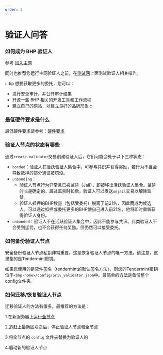 ```yaml
---
order: 2
---
```


# 验证人问答

### 如何成为 BHP 验证人

参考 [加入主网](../getting-start/join-bhp-mainnet.md)

同时也推荐您运行主网验证人之前，在[测试网](../getting-start/join-bhp-testnet.md)上面测试验证人相关操作。

:::tip
想要获取更多的委托，您可以：

- 进行安全审计，并公开审计结果
- 开源一些 BHP 相关的开发工具和工作流程
- 建立自己的网站，以建立良好的品牌形象
:::

### 最低硬件要求是什么

最低硬件要求请参考：[硬件要求](../daemon/intro.md#硬件要求)

### 验证人节点的状态有哪些

通过`create-validator`交易创建验证人后，它们可能会处于以下三种状态：

- `bonded`：验证人在活跃验证人集合中，可参与共识并获得奖励，若行为不当会导致抵押的部分通证被罚没。
- `unbonding`：
  - 验证人节点行为异常且已被监禁（Jail），即被移出活跃验证人集合。监禁时长是确定的，超过监禁时长后，验证人可以发送`unjail`交易以解除监禁。
  - 验证人抵押的BHP数量（包括受委托）脱离了前21名，因此而成为候选人。可以通过抵押或委托更多的BHP使自己进入前21名，他将即时重新获得验证人身份。
- `unbonded`：验证人不在活跃验证人集合中，因此不能参与共识。此类验证人不会受到惩罚，也不会获得任何奖励。但仍然可以接受委托。

### 如何备份验证人节点

安全备份验证人节点私钥非常重要，这是恢复验证人节点的唯一方法。请注意，这里指的是Tendermint密钥。

如果您使用的是软件签名（tendermint的默认签名方法），则您的Tendermint密钥位于`<bhp-home>/config/priv_validator.json`中。最简单的方法是备份整个config文件夹。

### 如何迁移/恢复验证人节点

迁移验证人的方法有很多，最推荐的方法是：

1.在新服务器上[运行全节点](../getting-start/join-bhp-testnet.md)

2.追赶上最新区块之后，停止验证人节点和全节点

3.将全节点的 `config` 文件夹替换为验证人的

4.启动新的验证人节点
